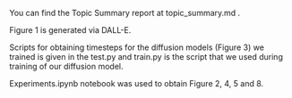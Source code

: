 You can find the Topic Summary report at topic_summary.md .

Figure 1 is generated via DALL-E.

Scripts for obtaining timesteps for the diffusion models (Figure 3) we trained is given in the test.py and train.py is the script that we used during training of our diffusion model.

Experiments.ipynb notebook was used to obtain Figure 2, 4, 5 and 8.
